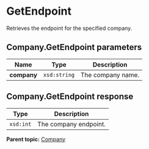 # GetEndpoint

Retrieves the endpoint for the specified company.

## Company.GetEndpoint parameters

|Name|Type|Description|
|----|----|-----------|
|**company** |`xsd:string` |The company name.|

## Company.GetEndpoint response

|Type|Description|
|----|-----------|
|`xsd:int` |The company endpoint.|

**Parent topic:** [Company](../../methods/company/c_api_admin_methods_company.md)

